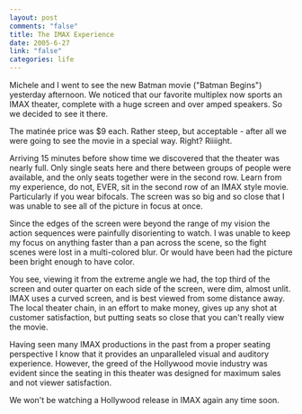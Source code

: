 ```yaml
--- 
layout: post
comments: "false"
title: The IMAX Experience
date: 2005-6-27
link: "false"
categories: life
---
```

Michele and I went to see the new Batman movie ("Batman Begins") yesterday afternoon. We noticed that our favorite multiplex now sports an IMAX theater, complete with a huge screen and over amped speakers. So we decided to see it there.

The matinée price was $9 each. Rather steep, but acceptable - after all we were going to see the movie in a special way. Right? Riiiight.

Arriving 15 minutes before show time we discovered that the theater was nearly full. Only single seats here and there between groups of people were available, and the only seats together were in the second row. Learn from my experience, do not, EVER, sit in the second row of an IMAX style movie. Particularly if you wear bifocals. The screen was so big and so close that I was unable to see all of the picture in focus at once.

Since the edges of the screen were beyond the range of my vision the action sequences were painfully disorienting to watch. I was unable to keep my focus on anything faster than a pan across the scene, so the fight scenes were lost in a multi-colored blur. Or would have been had the picture been bright enough to have color.

You see, viewing it from the extreme angle we had, the top third of the screen and outer quarter on each side of the screen, were dim, almost unlit. IMAX uses a curved screen, and is best viewed from some distance away. The local theater chain, in an effort to make money, gives up any shot at customer satisfaction, but putting seats so close that you can't really view the movie.

Having seen many IMAX productions in the past from a proper seating perspective I know that it provides an unparalleled visual and auditory experience. However, the greed of the Hollywood movie industry was evident since the seating in this theater was designed for maximum sales and not viewer satisfaction.

We won't be watching a Hollywood release in IMAX again any time soon.
